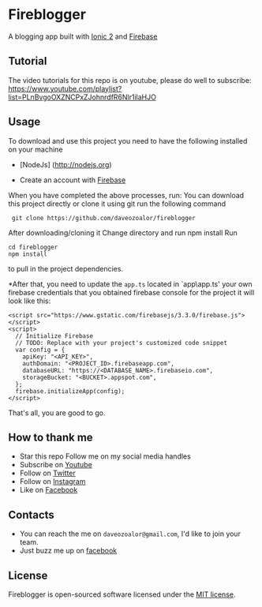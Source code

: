 # Fireblogger 

A blogging app built with [Ionic 2](http://ionicframework.com) and  [Firebase](https://firebase.google.com)

## Tutorial
The video tutorials for this repo is on youtube, please do well to subscribe: https://www.youtube.com/playlist?list=PLnBvgoOXZNCPxZJohnrdfR6Nlr1ilaHJO

## Usage

To download and use this project you need to have the following installed on your machine

* [NodeJs] (http://nodejs.org)

* Create an account with [Firebase](http://firebase.google.com)

When you have completed the above processes, run:
You can download this project directly or clone it using git
run the following command
```
 git clone https://github.com/daveozoalor/fireblogger
`````

After downloading/cloning it
Change directory and run npm install
Run
```
cd fireblogger
npm install
```
to pull in the project dependencies.

*After that, you need to update the `app.ts` located in `app\app.ts' your own firebase credentials that you obtained firebase console for the project
it will look like this:

```
<script src="https://www.gstatic.com/firebasejs/3.3.0/firebase.js"></script>
<script>
  // Initialize Firebase
  // TODO: Replace with your project's customized code snippet
  var config = {
    apiKey: "<API_KEY>",
    authDomain: "<PROJECT_ID>.firebaseapp.com",
    databaseURL: "https://<DATABASE_NAME>.firebaseio.com",
    storageBucket: "<BUCKET>.appspot.com",
  };
  firebase.initializeApp(config);
</script>
```

That's all, you are good to go.

## How to thank me
* Star this repo
Follow me on my social media handles
* Subscribe on [Youtube](http://youtube.com/c/braintemorg)
* Follow on [Twitter](http://twitter.com/braintem)
* Follow on [Instagram](http://instagram.com/daveozoalor)
* Like on [Facebook](http://fb.com/braintem)


## Contacts

* You can reach the me on `daveozoalor@gmail.com`, I'd like to join your team.
* Just buzz me up on [facebook](http://facebook.com/daveozoalor)

## License

Fireblogger is open-sourced software licensed under the [MIT license](http://opensource.org/licenses/MIT).

